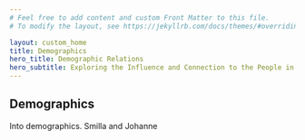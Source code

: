 ```yaml
---
# Feel free to add content and custom Front Matter to this file.
# To modify the layout, see https://jekyllrb.com/docs/themes/#overriding-theme-defaults

layout: custom_home
title: Demographics 
hero_title: Demographic Relations
hero_subtitle: Exploring the Influence and Connection to the People in Copenhagen
---
```


## <a id="demographics"></a>Demographics

Into demographics. Smilla and Johanne



